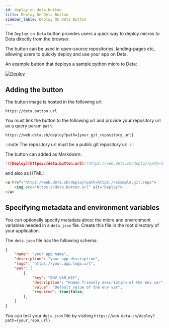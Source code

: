 ```yaml
---
id: deploy_on_deta_button
title: Deploy On Deta Button
sidebar_lable: Deploy On Deta Button
---
```


The `Deploy on Deta` button provides users a quick way to deploy micros to Deta directly from the browser.

The button can be used in open-source repositories, landing-pages etc, allowing users to quickly deploy and use your app on Deta.

An example button that deploys a sample python micro to Deta:

[![Deploy](/img/logo.svg)](https://web.deta.sh/deploy?path=https://example_repo)

## Adding the button

The button image is hosted in the following url:
```
https://deta.button.url
```

You must link the button to the following url and provide your repository url as a query param `path`.

```
https://web.deta.sh/deploy?path={your_git_repository_url}
```

:::note
The repository url must be a public git repository url. 
:::

The button can added as Markdown:

```md
[![Deploy](https://deta.button.url)](https://web.deta.sh/deploy?path=https://example.git.repo)
```

and also as HTML:

```html
<a href="https://web.deta.sh/deploy?path=https://example.git.repo">
	<img src="https://deta.button.url" alt="Deploy">
</a>
```

## Specifying metadata and environment variables 

You can optionally specify metadata about the micro and environment variables needed in a `deta.json` file. Create this file in the root directory of your application.

The `deta.json` file has the following schema:

```json
{
	"name": "your app name",
	"description": "your app description", 
	"logo": "https://your.app.logo.url",
	"env": [
		{
			"key": "ENV_VAR_KEY",
			"description": "Human friendly description of the env var",
			"value": "Default value of the env var",
			"required": true|false, 
		},
	]
}

```

You can test your `deta.json` file by visiting `https://web.deta.sh/deploy?path={your_repo_url}`